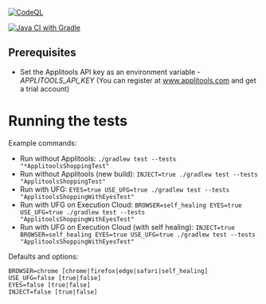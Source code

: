 [![CodeQL](https://github.com/anandbagmar/ultrafastgrid/actions/workflows/codeql-analysis.yml/badge.svg)](https://github.com/anandbagmar/ultrafastgrid/actions/workflows/codeql-analysis.yml)

[![Java CI with Gradle](https://github.com/anandbagmar/ultrafastgrid/actions/workflows/buildInCI.yml/badge.svg)](https://github.com/anandbagmar/ultrafastgrid/actions/workflows/buildInCI.yml)

## Prerequisites
* Set the Applitools API key as an environment variable - *APPLITOOLS_API_KEY* (You can register at www.applitools.com and get a trial account)

# Running the tests
Example commands:
* Run without Applitools: `./gradlew test --tests "*ApplitoolsShoppingTest"`
* Run without Applitools (new build): `INJECT=true ./gradlew test --tests "ApplitoolsShoppingTest"`
* Run with UFG: `EYES=true USE_UFG=true ./gradlew test --tests "ApplitoolsShoppingWithEyesTest"` 
* Run with UFG on Execution Cloud: `BROWSER=self_healing EYES=true USE_UFG=true ./gradlew test --tests "ApplitoolsShoppingWithEyesTest"`
* Run with UFG on Execution Cloud (with self healing): `INJECT=true BROWSER=self_healing EYES=true USE_UFG=true ./gradlew test --tests "ApplitoolsShoppingWithEyesTest"`

Defaults and options:
```
BROWSER=chrome [chrome|firefox|edge|safari|self_healing]
USE_UFG=false [true|false]
EYES=false [true|false]
INJECT=false [true|false]
```

